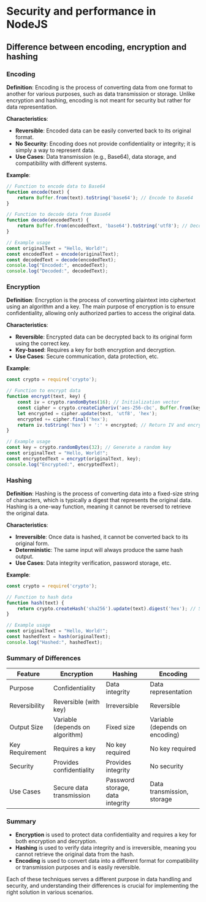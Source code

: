 # Security and performance in NodeJS

## Difference between encoding, encryption and hashing

### Encoding

**Definition**: Encoding is the process of converting data from one format to another for various purposes, such as data transmission or storage. Unlike encryption and hashing, encoding is not meant for security but rather for data representation.

**Characteristics**:
- **Reversible**: Encoded data can be easily converted back to its original format.
- **No Security**: Encoding does not provide confidentiality or integrity; it is simply a way to represent data.
- **Use Cases**: Data transmission (e.g., Base64), data storage, and compatibility with different systems.

**Example**:
```javascript
// Function to encode data to Base64
function encode(text) {
    return Buffer.from(text).toString('base64'); // Encode to Base64
}

// Function to decode data from Base64
function decode(encodedText) {
    return Buffer.from(encodedText, 'base64').toString('utf8'); // Decode from Base64
}

// Example usage
const originalText = "Hello, World!";
const encodedText = encode(originalText);
const decodedText = decode(encodedText);
console.log("Encoded:", encodedText);
console.log("Decoded:", decodedText);
```

### Encryption

**Definition**: Encryption is the process of converting plaintext into ciphertext using an algorithm and a key. The main purpose of encryption is to ensure confidentiality, allowing only authorized parties to access the original data.

**Characteristics**:
- **Reversible**: Encrypted data can be decrypted back to its original form using the correct key.
- **Key-based**: Requires a key for both encryption and decryption.
- **Use Cases**: Secure communication, data protection, etc.

**Example**:
```javascript
const crypto = require('crypto');

// Function to encrypt data
function encrypt(text, key) {
    const iv = crypto.randomBytes(16); // Initialization vector
    const cipher = crypto.createCipheriv('aes-256-cbc', Buffer.from(key), iv);
    let encrypted = cipher.update(text, 'utf8', 'hex');
    encrypted += cipher.final('hex');
    return iv.toString('hex') + ':' + encrypted; // Return IV and encrypted data
}

// Example usage
const key = crypto.randomBytes(32); // Generate a random key
const originalText = "Hello, World!";
const encryptedText = encrypt(originalText, key);
console.log("Encrypted:", encryptedText);
```

### Hashing

**Definition**: Hashing is the process of converting data into a fixed-size string of characters, which is typically a digest that represents the original data. Hashing is a one-way function, meaning it cannot be reversed to retrieve the original data.

**Characteristics**:
- **Irreversible**: Once data is hashed, it cannot be converted back to its original form.
- **Deterministic**: The same input will always produce the same hash output.
- **Use Cases**: Data integrity verification, password storage, etc.

**Example**:
```javascript
const crypto = require('crypto');

// Function to hash data
function hash(text) {
    return crypto.createHash('sha256').update(text).digest('hex'); // SHA-256 hash
}

// Example usage
const originalText = "Hello, World!";
const hashedText = hash(originalText);
console.log("Hashed:", hashedText);
```

### Summary of Differences

| Feature         | Encryption                          | Hashing                          | Encoding                          |
|------------------|-------------------------------------|----------------------------------|-----------------------------------|
| Purpose          | Confidentiality                     | Data integrity                   | Data representation               |
| Reversibility    | Reversible (with key)              | Irreversible                     | Reversible                        |
| Output Size      | Variable (depends on algorithm)     | Fixed size                       | Variable (depends on encoding)    |
| Key Requirement  | Requires a key                      | No key required                  | No key required                   |
| Security         | Provides confidentiality            | Provides integrity                | No security                       |
| Use Cases        | Secure data transmission            | Password storage, data integrity | Data transmission, storage        |

### Summary

- **Encryption** is used to protect data confidentiality and requires a key for both encryption and decryption.
- **Hashing** is used to verify data integrity and is irreversible, meaning you cannot retrieve the original data from the hash.
- **Encoding** is used to convert data into a different format for compatibility or transmission purposes and is easily reversible.

Each of these techniques serves a different purpose in data handling and security, and understanding their differences is crucial for implementing the right solution in various scenarios.